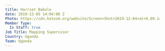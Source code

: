 ```yaml
---
title: Harriet Bakole
date: 2019-12-05 14:04:00 Z
Photo: https://cdn.hotosm.org/website/Screen+Shot+2019-12-04+at+6.09.14+PM-fc50aa.png
Member Type:
  Is Staff: true
Job Title: Mapping Supervisor
Country: Uganda
Team: Uganda
---
```


